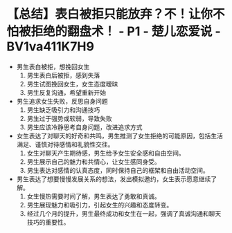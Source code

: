 # 【总结】表白被拒只能放弃？不！让你不怕被拒绝的翻盘术！ - P1 - 楚儿恋爱说 - BV1va411K7H9

-   男生表白被拒，想挽回女生
    1.  男生表白后被拒，感到失落
    2.  男生试图挽回女生，女生态度暧昧
    3.  男生反复沟通，希望重新开始
-   男生追求女生失败，反思自身问题
    1.  男生缺乏吸引力和沟通技巧
    2.  男生过于强势或软弱，导致失败
    3.  男生应该冷静思考自身问题，改进追求方式
-   女生表达了对聊天的好奇和共鸣，男生推测了女生拒绝的可能原因，包括生活满足、谨慎对待感情和礼貌性交往。
    1.  女生对聊天产生期待感，男生给予女生安全感和自由空间。
    2.  男生展示自己的魅力和共情心，让女生感同身受。
    3.  男生表达对感情的认真态度，同时保持自己的框架和自由活动空间。
-   男生表达了想要慢慢发展关系的想法，发出模拟邀约，女生表示愿意继续了解。
    1.  女生慢热需要时间了解，男生表达了勇敢和真诚。
    2.  男生展现魅力和吸引力，引起女生的兴趣和态度转变。
    3.  经过几个月的提升，男生最终成功和女生在一起，强调了真诚沟通和聊天技巧的重要性。
